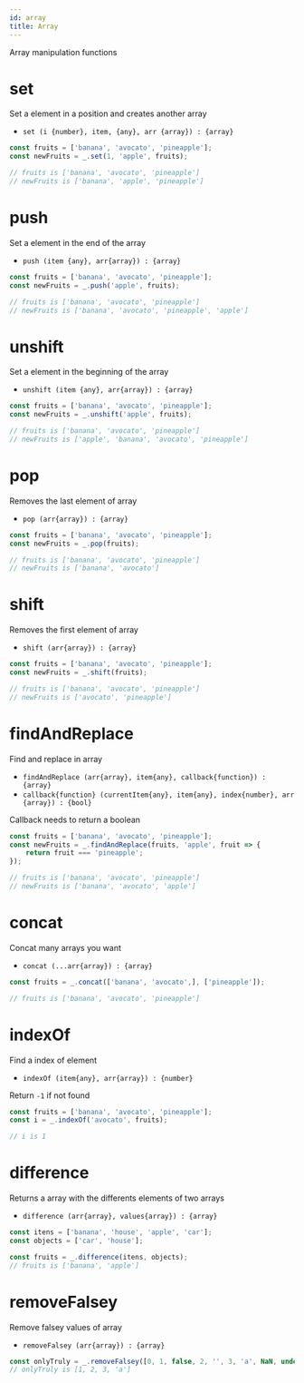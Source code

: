 ```yaml
---
id: array
title: Array
---
```

Array manipulation functions

# set
Set a element in a position and creates another array

 - `set (i {number}, item, {any}, arr {array}) : {array}`

```js
const fruits = ['banana', 'avocato', 'pineapple'];
const newFruits = _.set(1, 'apple', fruits);

// fruits is ['banana', 'avocato', 'pineapple']
// newFruits is ['banana', 'apple', 'pineapple']
```

# push
Set a element in the end of the array

 - `push (item {any}, arr{array}) : {array}`

```js
const fruits = ['banana', 'avocato', 'pineapple'];
const newFruits = _.push('apple', fruits);

// fruits is ['banana', 'avocato', 'pineapple']
// newFruits is ['banana', 'avocato', 'pineapple', 'apple']
```
# unshift
Set a element in the beginning of the array

 - `unshift (item {any}, arr{array}) : {array}`

```js
const fruits = ['banana', 'avocato', 'pineapple'];
const newFruits = _.unshift('apple', fruits);

// fruits is ['banana', 'avocato', 'pineapple']
// newFruits is ['apple', 'banana', 'avocato', 'pineapple']
```

# pop
Removes the last element of array

 - `pop (arr{array}) : {array}`

```js
const fruits = ['banana', 'avocato', 'pineapple'];
const newFruits = _.pop(fruits);

// fruits is ['banana', 'avocato', 'pineapple']
// newFruits is ['banana', 'avocato']
```
# shift
Removes the first element of array

 - `shift (arr{array}) : {array}`

```js
const fruits = ['banana', 'avocato', 'pineapple'];
const newFruits = _.shift(fruits);

// fruits is ['banana', 'avocato', 'pineapple']
// newFruits is ['avocato', 'pineapple']
```

# findAndReplace
Find and replace in array
 - `findAndReplace (arr{array}, item{any}, callback{function}) : {array}`
 - `callback{function} (currentItem{any}, item{any}, index{number}, arr {array}) : {bool}`

Callback needs to return a boolean

```js
const fruits = ['banana', 'avocato', 'pineapple'];
const newFruits = _.findAndReplace(fruits, 'apple', fruit => {
    return fruit === 'pineapple';
});

// fruits is ['banana', 'avocato', 'pineapple']
// newFruits is ['banana', 'avocato', 'apple']
```
# concat
Concat many arrays you want

 - `concat (...arr{array}) : {array}`

```js
const fruits = _.concat(['banana', 'avocato',], ['pineapple']);

// fruits is ['banana', 'avocato', 'pineapple']
```
# indexOf
Find a index of element

 - `indexOf (item{any}, arr{array}) : {number}`

Return `-1` if not found

```js
const fruits = ['banana', 'avocato', 'pineapple'];
const i = _.indexOf('avocato', fruits);

// i is 1
```
# difference
Returns a array with the differents elements of two arrays

 - `difference (arr{array}, values{array}) : {array}`

```js
const itens = ['banana', 'house', 'apple', 'car'];
const objects = ['car', 'house'];

const fruits = _.difference(itens, objects);
// fruits is ['banana', 'apple']
```

# removeFalsey
Remove falsey values of array

 - `removeFalsey (arr{array}) : {array}`

```js
const onlyTruly = _.removeFalsey([0, 1, false, 2, '', 3, 'a', NaN, undefined]);
// onlyTruly is [1, 2, 3, 'a']
```
